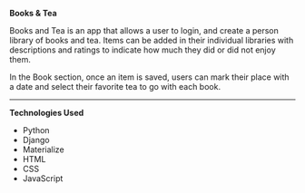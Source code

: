 **Books & Tea**

Books and Tea is an app that allows a user to login, and create a person library of books and tea. Items can be added in their individual libraries with descriptions and ratings to indicate how much they did or did not enjoy them.

In the Book section, once an item is saved, users can mark their place with a date and select their favorite tea to go with each book.

<hr></hr>

**Technologies Used**

- Python
- Django
- Materialize
- HTML
- CSS
- JavaScript

